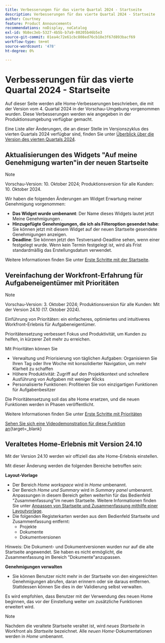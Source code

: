 ```yaml
---
title: Verbesserungen für das vierte Quartal 2024 - Startseite
description: Verbesserungen für das vierte Quartal 2024 - Startseite
author: Courtney
feature: Product Announcements
recommendations: noDisplay, noCatalog
exl-id: 9b8ec3eb-5327-4b5b-b7a9-80205b46b5e3
source-git-commit: 01ea4c72e61cbc808ed76cb18e3f67d893bacf69
workflow-type: tm+mt
source-wordcount: '478'
ht-degree: 0%

---
```


# Verbesserungen für das vierte Quartal 2024 - Startseite

Auf dieser Seite werden alle Home-Verbesserungen beschrieben, die mit der Version vom 4. Quartal 2024 in der Vorschau-Umgebung vorgenommen wurden. Diese Verbesserungen werden wie angegeben in der Produktionsumgebung verfügbar gemacht.

Eine Liste aller Änderungen, die an dieser Stelle im Versionszyklus des vierten Quartals 2024 verfügbar sind, finden Sie unter [Überblick über die Version des vierten Quartals 2024](/help/quicksilver/product-announcements/product-releases/24-q4-release-activity/24-q4-release-overview.md).

## Aktualisierungen des Widgets &quot;Auf meine Genehmigung warten&quot;in der neuen Startseite

>[!NOTE]
>
>Vorschau-Version: 10. Oktober 2024; Produktionsversion für alle Kunden: 10. Oktober 2024.

Wir haben die folgenden Änderungen am Widget Erwartung meiner Genehmigung vorgenommen:

* **Das Widget wurde umbenannt**: Der Name dieses Widgets lautet jetzt Meine Genehmigungen .
* **Hinzugefügte Genehmigungen, die ich als Filteroption gesendet habe**: Sie können jetzt mit diesem Widget auf der neuen Startseite gesendete Genehmigungen anzeigen.
* **Deadline**: Sie können jetzt den Testversand-Deadline sehen, wenn einer festgelegt wurde. Wenn kein Termin festgelegt ist, wird als Frist standardmäßig das Erstellungsdatum verwendet.

Weitere Informationen finden Sie unter [Erste Schritte mit der Startseite](/help/quicksilver/workfront-basics/using-home/using-the-home-area/get-started-with-home.md).

## Vereinfachung der Workfront-Erfahrung für Aufgabeneigentümer mit Prioritäten

>[!NOTE]
>
>Vorschau-Version: 3. Oktober 2024; Produktionsversion für alle Kunden: Mit der Version 24.10 (17. Oktober 2024).

Einführung von Prioritäten: ein einfacheres, optimiertes und intuitiveres Workfront-Erlebnis für Aufgabeneigentümer.

Prioritätensetzung verbessert Fokus und Produktivität, um Kunden zu helfen, in kürzerer Zeit mehr zu erreichen.

Mit Prioritäten können Sie

* Verwaltung und Priorisierung von täglichen Aufgaben: Organisieren Sie Ihren Tag oder Ihre Woche mit konsolidierter Navigation, um mehr Klarheit zu schaffen
* Höhere Produktivität: Zugriff auf den Projektkontext und schnellere Ausführung von Aufgaben mit weniger Klicks
* Personalisierte Funktionen: Profitieren Sie von einzigartigen Funktionen für Aufgabenbesitzer

Die Prioritätensetzung soll das alte Home ersetzen, und die neuen Funktionen werden in Phasen veröffentlicht.

Weitere Informationen finden Sie unter [Erste Schritte mit Prioritäten](/help/quicksilver/workfront-basics/priorities/get-started-with-priorities.md)

[Sehen Sie sich eine Videodemonstration für diese Funktion an](https://video.tv.adobe.com/v/3434848/){target=_blank}

## Veraltetes Home-Erlebnis mit Version 24.10

Mit der Version 24.10 werden wir offiziell das alte Home-Erlebnis einstellen.

Mit dieser Änderung werden die folgenden Bereiche betroffen sein:

**Layout-Vorlage**

* Der Bereich _Home workspace_ wird in _Home_ umbenannt.
* Der Bereich _Home und Summary_ wird in _Summary panel_ umbenannt. Anpassungen in diesem Bereich gelten weiterhin für das Bedienfeld &quot;Zusammenfassung&quot;im neuen Startseite. Weitere Informationen finden Sie unter [Anpassen von Startseite und Zusammenfassung mithilfe einer Layoutvorlage](/help/quicksilver/administration-and-setup/customize-workfront/use-layout-templates/customize-home-summary-layout-template.md).
* Die folgenden Registerkarten werden aus dem Bedienfeld Startseite und Zusammenfassung entfernt:
   * Projekte
   * Dokumente
   * Dokumentversionen

Hinweis: Die Dokument- und Dokumentversionen wurden nur auf die alte Startseite angewendet. Sie haben es nicht ermöglicht, die Zusammenfassung im Bereich &quot;Dokumente&quot;anzupassen.

**Genehmigungen verwalten**

* Sie können Benutzer nicht mehr in der Startseite von den eingereichten Genehmigungen abrufen, daran erinnern oder sie daraus entfernen. Stattdessen können Sie dies in der Validierung selbst verwalten.

Es wird empfohlen, dass Benutzer mit der Verwendung des neuen Home beginnen, das vor der Einstellung weiter um zusätzliche Funktionen erweitert wird.

>[!NOTE]
>
>Nachdem die veraltete Startseite veraltet ist, wird _neues Startseite_ in Workfront als _Startseite_ bezeichnet. Alle _neuen Home_-Dokumentationen werden in _Home_ umbenannt.
